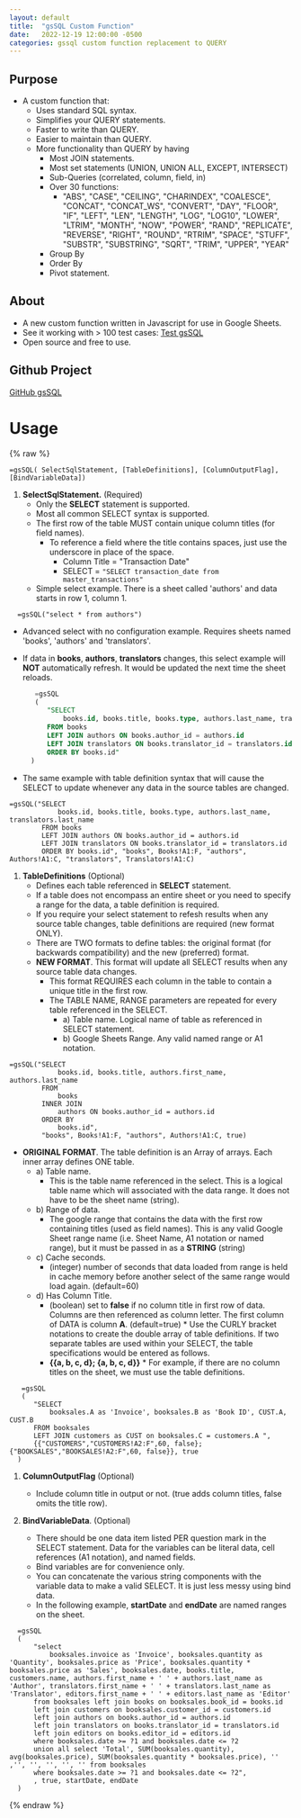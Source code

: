 ```yaml
---
layout: default
title:  "gsSQL Custom Function"
date:   2022-12-19 12:00:00 -0500
categories: gssql custom function replacement to QUERY
---
```


## Purpose

* A custom function that:
  *  Uses standard SQL syntax.
  *  Simplifies your QUERY statements.
  *  Faster to write than QUERY.
  *  Easier to maintain than QUERY.
  *  More functionality than QUERY by having
     *  Most JOIN statements.
     *  Most set statements (UNION, UNION ALL, EXCEPT, INTERSECT)
     *  Sub-Queries (correlated, column, field, in)
     *  Over 30 functions:
        *  "ABS", "CASE", "CEILING", "CHARINDEX", "COALESCE", "CONCAT", "CONCAT_WS", "CONVERT", "DAY", "FLOOR", "IF", "LEFT", "LEN", "LENGTH", "LOG", "LOG10", "LOWER", "LTRIM", "MONTH", "NOW", "POWER", "RAND", "REPLICATE", "REVERSE", "RIGHT", "ROUND", "RTRIM", "SPACE", "STUFF", "SUBSTR", "SUBSTRING", "SQRT", "TRIM", "UPPER", "YEAR"
     *  Group By
     *  Order By
     *  Pivot statement.

## About

* A new custom function written in Javascript for use in Google Sheets.
* See it working with > 100 test cases:  [Test gsSQL](https://docs.google.com/spreadsheets/d/1Zmyk7a7u0xvICrxen-c0CdpssrLTkHwYx6XL00Tb1ws/edit?usp=sharing)
* Open source and free to use.



## Github Project

[GitHub gsSQL](https://github.com/demmings/gsSQL)

# Usage

{% raw %}

```=gsSQL( SelectSqlStatement, [TableDefinitions], [ColumnOutputFlag], [BindVariableData])```

1.  **SelectSqlStatement.**  (Required)
    * Only the **SELECT** statement is supported.
    * Most all common SELECT syntax is supported.  
    * The first row of the table MUST contain unique column titles (for field names).
      * To reference a field where the title contains spaces, just use the underscore in place of the space.
        * Column Title = "Transaction Date"
        * SELECT = ```"SELECT transaction_date from master_transactions"```
    * Simple select example.  There is a sheet called 'authors' and data starts in row 1, column 1.
  ```
    =gsSQL("select * from authors")
  ```

* Advanced select with no configuration example.  Requires sheets named 'books', 'authors' and 'translators'.
* If data in **books**, **authors**, **translators** changes, this select example will **NOT** automatically refresh.  It would be updated the next time the sheet reloads.
  ```sql
     =gsSQL
     (
        "SELECT 
            books.id, books.title, books.type, authors.last_name, translators.last_name 
        FROM books 
        LEFT JOIN authors ON books.author_id = authors.id 
        LEFT JOIN translators ON books.translator_id = translators.id 
        ORDER BY books.id"
    )
  ```

*  The same example with table definition syntax that will cause the SELECT to update whenever any data in the source tables are changed.

```
=gsSQL("SELECT 
            books.id, books.title, books.type, authors.last_name, translators.last_name 
        FROM books 
        LEFT JOIN authors ON books.author_id = authors.id 
        LEFT JOIN translators ON books.translator_id = translators.id 
        ORDER BY books.id", "books", Books!A1:F, "authors", Authors!A1:C, "translators", Translators!A1:C)
```


    
1. **TableDefinitions**  (Optional) 
   * Defines each table referenced in **SELECT** statement.
   * If a table does not encompass an entire sheet or you need to specify a range for the data, a table definition is required.
   * If you require your select statement to refesh results when any source table changes, table definitions are required (new format ONLY).
   * There are TWO formats to define tables:  the original format (for backwards compatibility) and the new (preferred) format.
   * **NEW FORMAT**.  This format will update all SELECT results when any source table data changes.
     * This format REQUIRES each column in the table to contain a unique title in the first row.
     * The TABLE NAME, RANGE parameters are repeated for every table referenced in the SELECT.
       * a) Table name.  Logical name of table as referenced in SELECT statement.
       * b) Google Sheets Range.  Any valid named range or A1 notation.

```
=gsSQL("SELECT  
            books.id, books.title, authors.first_name, authors.last_name 
        FROM 
            books 
        INNER JOIN 
            authors ON books.author_id = authors.id 
        ORDER BY 
            books.id", 
        "books", Books!A1:F, "authors", Authors!A1:C, true)
```
   * **ORIGINAL FORMAT**.  The table definition is an Array of arrays.  Each inner array defines ONE table.
     * a) Table name.  
       * This is the table name referenced in the select. This is a logical table name which will associated with the data range.  It does not have to be the sheet name (string).
     * b) Range of data. 
       * The google range that contains the data with the first row containing titles (used as field names).  This is any valid Google Sheet range name (i.e. Sheet Name, A1 notation or named range), but it must be passed in as a **STRING** (string)
     * c) Cache seconds.
       * (integer) number of seconds that data loaded from range is held in cache memory before another select of the same range would load again. (default=60)
     * d) Has Column Title.
       * (boolean) set to **false** if no column title in first row of data.  Columns are then referenced as column letter.  The first column of DATA is column **A**.  (default=true)
    * Use the CURLY bracket notations to create the double array of table definitions.  If two separate tables are used within your SELECT, the table specifications would be entered as follows.
        * **{{a, b, c, d}; {a, b, c, d}}**
    * For example, if there are no column titles on the sheet, we must use the table definitions.
  ```
     =gsSQL
     (
        "SELECT 
            booksales.A as 'Invoice', booksales.B as 'Book ID', CUST.A, CUST.B 
        FROM booksales 
        LEFT JOIN customers as CUST on booksales.C = customers.A ",
        {{"CUSTOMERS","CUSTOMERS!A2:F",60, false}; {"BOOKSALES","BOOKSALES!A2:F",60, false}}, true
    )
  ```
    
1.  **ColumnOutputFlag**  (Optional)
    * Include column title in output or not. (true adds column titles, false omits the title row).


3.  **BindVariableData**. (Optional) 
    * There should be one data item listed PER question mark in the SELECT statement.  Data for the variables can be literal data, cell references (A1 notation), and named fields.
    * Bind variables are for convenience only.
    * You can concatenate the various string components with the variable data to make a valid SELECT.  It is just less messy using bind data.
    * In the following example, **startDate** and **endDate** are named ranges on the sheet.
  ```
    =gsSQL
    (
        "select  
            booksales.invoice as 'Invoice', booksales.quantity as 'Quantity', booksales.price as 'Price', booksales.quantity * booksales.price as 'Sales', booksales.date, books.title, customers.name, authors.first_name + ' ' + authors.last_name as 'Author', translators.first_name + ' ' + translators.last_name as 'Translator', editors.first_name + ' ' + editors.last_name as 'Editor' 
        from booksales left join books on booksales.book_id = books.id 
        left join customers on booksales.customer_id = customers.id 
        left join authors on books.author_id = authors.id 
        left join translators on books.translator_id = translators.id 
        left join editors on books.editor_id = editors.id 
        where booksales.date >= ?1 and booksales.date <= ?2 
        union all select 'Total', SUM(booksales.quantity), avg(booksales.price), SUM(booksales.quantity * booksales.price), '' ,'', '', '', '', '' from booksales 
        where booksales.date >= ?1 and booksales.date <= ?2",
        , true, startDate, endDate
    )
  ```

{% endraw %}


